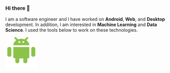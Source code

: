 ### Hi there 👋
I am a software engineer and I have worked on **Android**, **Web**, and **Desktop** development. 
In addition, I am interested in **Machine Learning** and **Data Science**.
I used the tools below to work on these technologies.

![image](https://github.com/shkhaider2015/shkhaider2015/blob/main/asset/android100.png)
